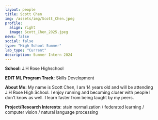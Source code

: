 ```yaml
---
layout: people
title: Scott Chen
img: /assets/img/Scott_Chen.jpeg
profile:
  align: right
  image: Scott_Chen_2025.jpeg
news: false
social: false
type: "High School Summer"
lab_type: "Current"
description: Summer Intern 2024
---
```


**School:** J.H Rose Highschool 

**EDIT ML Program Track:**
Skills Development

**About Me:**
My name is Scott Chen, I am 14 years old and will be attending J.H Rose High School. I enjoy running and becoming closer with people I don't know as well. I learn faster from being taught by my peers. 

**Project/Research Interests:**
stain normalization / federated learning / computer vision / natural language processing
    